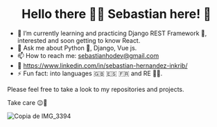 <h1 align="center"> Hello there 👋🏼 Sebastian here! 🫡 </h1>


<!-- <p align="center"> hola</p> -->




- 🌱 I’m currently learning and practicing Django REST Framework 🤗, interested and soon getting to know React.
- 💬 Ask me about Python 🐍, Django, Vue js.
- 📫 How to reach me: sebastianhodev@gmail.com 
- 🔗 https://www.linkedin.com/in/sebastian-hernandez-inkrib/
- ⚡ Fun fact: into languages 🇬🇧 🇪🇸 🇫🇷 and RE 👾🧟.

Please feel free to take a look to my repositories and projects.

Take care 😉🚀



 ![Copia de IMG_3394](https://user-images.githubusercontent.com/39862006/183791164-f43278c7-5097-499b-9f29-296ba73a25cc.png)

<!--
**sebasio3k/sebasio3k** is a ✨ _special_ ✨ repository because its `README.md` (this file) appears on your GitHub profile.

Here are some ideas to get you started:

- 🔭 I’m currently working on ...

- 👯 I’m looking to collaborate on ...
- 🤔 I’m looking for help with ...
💬 Ask me about Python 🐍, Django, Vue js 
📫 How to reach me: sebastianhodev@gmail.com
- 😄 Pronouns: ...
⚡ Fun fact: into languages 🇬🇧 🇪🇸 🇫🇷
-->

